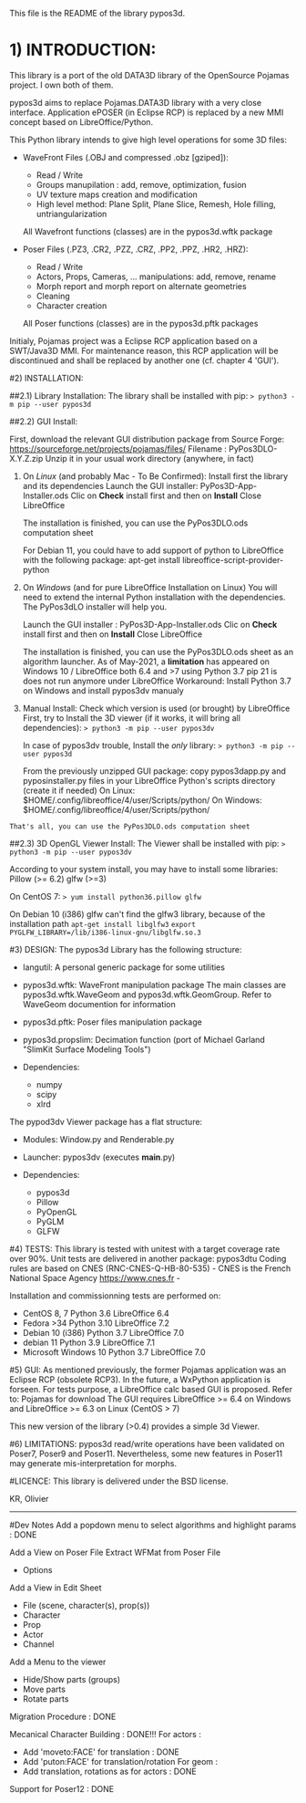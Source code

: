 
This file is the README of the library pypos3d.

# 1) INTRODUCTION:

This library is a port of the old DATA3D library of the OpenSource Pojamas project.
I own both of them.

pypos3d aims to replace Pojamas.DATA3D library with a very close interface.
Application ePOSER (in Eclipse RCP) is replaced by a new MMI concept based on 
LibreOffice/Python.

This Python library intends to give high level operations for some 3D files:
- WaveFront Files (.OBJ and compressed .obz [gziped]): 
  * Read / Write
  * Groups manupilation : add, remove, optimization, fusion
  * UV texture maps creation and modification
  * High level method:
    Plane Split, Plane Slice, Remesh, Hole filling, untriangularization

  All Wavefront functions (classes) are in the pypos3d.wftk package

- Poser Files (.PZ3, .CR2, .PZZ, .CRZ, .PP2, .PPZ, .HR2, .HRZ):
  * Read / Write
  * Actors, Props, Cameras, ... manipulations\: add, remove, rename
  * Morph report and morph report on alternate geometries
  * Cleaning
  * Character creation
  
  All Poser functions (classes) are in the pypos3d.pftk packages

Initialy, Pojamas project was a Eclipse RCP application based on a SWT/Java3D MMI. 
For maintenance reason, this RCP application will be discontinued and shall be replaced
by another one (cf. chapter 4 'GUI').

#2) INSTALLATION:

##2.1) Library Installation:
The library shall be installed with pip:
`> python3 -m pip --user pypos3d`

##2.2) GUI Install:

  First, download the relevant GUI distribution package from Source Forge: https://sourceforge.net/projects/pojamas/files/
     Filename : PyPos3DLO-X.Y.Z.zip
  Unzip it in your usual work directory (anywhere, in fact)

  1. On _Linux_ (and probably Mac - To Be Confirmed):
     Install first the library and its dependencies
     Launch the GUI installer\: PyPos3D-App-Installer.ods
     Clic on **Check** install first and then on **Install**
     Close LibreOffice

     The installation is finished, you can use the PyPos3DLO.ods computation sheet
     
     For Debian 11, you could have to add support of python to LibreOffice with the following package:
     apt-get install libreoffice-script-provider-python


  2. On _Windows_ (and for pure LibreOffice Installation on Linux)
     You will need to extend the internal Python installation with the dependencies.
     The PyPos3dLO installer will help you.

     Launch the GUI installer : PyPos3D-App-Installer.ods
     Clic on **Check** install first and then on **Install**
     Close LibreOffice

     The installation is finished, you can use the PyPos3DLO.ods sheet as an algorithm launcher.
	 As of May-2021, a **limitation** has appeared on Windows 10 / LibreOffice both 6.4 and >7 using Python 3.7
	 pip 21 is  does not run anymore under LibreOffice 
	 Workaround: Install Python 3.7 on Windows and install pypos3dv manualy


  3. Manual Install:
     Check which version is used (or brought) by LibreOffice
     First, try to Install the 3D viewer (if it works, it will bring all dependencies)\:
     `> python3 -m pip --user pypos3dv`

     In case of pypos3dv trouble, Install the _only_ library:
     `> python3 -m pip --user pypos3d`
     
     From the previously unzipped GUI package:
     copy pypos3dapp.py and pyposinstaller.py files in your LibreOffice Python's scripts directory (create it if needed)
	On Linux:   $HOME/.config/libreoffice/4/user/Scripts/python/
	On Windows: $HOME/.config/libreoffice/4/user/Scripts/python/

    That's all, you can use the PyPos3DLO.ods computation sheet


##2.3) 3D OpenGL Viewer Install:
The Viewer shall be installed with pip:
`> python3 -m pip --user pypos3dv`

According to your system install, you may have to install some libraries:
Pillow (>= 6.2)
glfw (>=3)

On CentOS 7: 
`> yum install python36.pillow glfw`

On Debian 10 (i386)
  glfw can't find the glfw3 library, because of the installation path
  `apt-get install libglfw3`
  `export PYGLFW_LIBRARY=/lib/i386-linux-gnu/libglfw.so.3`



#3) DESIGN:
The pypos3d Library has the following structure:
  * langutil: A personal generic package for some utilities

  * pypos3d.wftk: WaveFront manipulation package
    The main classes are pypos3d.wftk.WaveGeom and pypos3d.wftk.GeomGroup.
    Refer to WaveGeom documention for information

  * pypos3d.pftk: Poser files manipulation package

  * pypos3d.propslim: Decimation function (port of Michael Garland "SlimKit Surface Modeling Tools")

  * Dependencies:
    - numpy
    - scipy
    - xlrd

The pypod3dv Viewer package has a flat structure:
  * Modules: Window.py and Renderable.py
  * Launcher: pypos3dv (executes __main__.py)

  * Dependencies:
    - pypos3d
    - Pillow
    - PyOpenGL
    - PyGLM
    - GLFW


#4) TESTS:
This library is tested with unitest with a target coverage rate over 90%.
Unit tests are delivered in another package: pypos3dtu
Coding rules are based on CNES (RNC-CNES-Q-HB-80-535) - CNES is the French National Space Agency https://www.cnes.fr -

Installation and commissionning tests are performed on:
- CentOS 8, 7           Python 3.6   LibreOffice 6.4
- Fedora >34            Python 3.10  LibreOffice 7.2
- Debian 10 (i386)      Python 3.7   LibreOffice 7.0
- debian 11             Python 3.9   LibreOffice 7.1
- Microsoft Windows 10  Python 3.7   LibreOffice 7.0

#5) GUI:
As mentioned previously, the former Pojamas application was an Eclipse RCP (obsolete RCP3).
In the future, a WxPython application is forseen.
For tests purpose, a LibreOffice calc based GUI is proposed.
Refer to: Pojamas for download
The GUI requires LibreOffice >= 6.4 on Windows and LibreOffice >= 6.3 on Linux (CentOS > 7)

This new version of the library (>0.4) provides a simple 3d Viewer.

#6) LIMITATIONS:
pypos3d read/write operations have been validated on Poser7, Poser9 and Poser11.
Nevertheless, some new features in Poser11 may generate mis-interpretation for morphs.

#LICENCE:
This library is delivered under the BSD license.


KR, Olivier


------------

#Dev Notes
Add a popdown menu to select algorithms and highlight params : DONE

Add a View on Poser File
Extract WFMat from Poser File
- Options

Add a View in Edit Sheet
  * File (scene, character(s), prop(s))
  * Character
  * Prop
  * Actor
  * Channel

Add a Menu to the viewer
  - Hide/Show parts (groups)
  - Move parts
  - Rotate parts

Migration Procedure : DONE

Mecanical Character Building : DONE!!!
For actors :
+ Add 'moveto:FACE' for translation : DONE
+ Add 'puton:FACE' for translation/rotation
For geom : 
+ Add translation, rotations as for actors : DONE

Support for Poser12 : DONE

